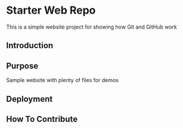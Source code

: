 # Starter Web Repo

This is a simple website project for showing how Git and GitHub work

## Introduction

## Purpose

Sample website with plenty of files for demos

## Deployment

## How To Contribute
